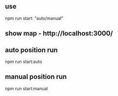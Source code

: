 ## use
npm run start: "auto/manual"

## show map - http://localhost:3000/

## auto position run
npm run start:auto

## manual position run
npm run start:manual